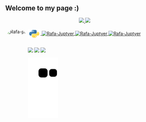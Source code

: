## Welcome to my page :)



<div align="center">
  <a href="https://github.com/diogopinto1">
  <img height="160em" src="https://github-readme-stats.vercel.app/api?username=24832&show_icons=true&theme=merko&include_all_commits=true&count_private=true"/>
      <img height="160em" src="https://github-readme-stats.vercel.app/api/top-langs/?username=24832&layout=compact&langs_count=16&theme=merko"/>
</div>
 
</div>
  
  
<div style="display: inline_block"><br>

  <img align="center" alt="Rafa-Python" height="30" width="40" src="https://raw.githubusercontent.com/devicons/devicon/master/icons/python/python-original.svg">
  <img align="center" alt="Rafa-Juptyer" height="30" width="40" src="https://cdn.jsdelivr.net/gh/devicons/devicon/icons/jupyter/jupyter-original-wordmark.svg">
  <img align="center" alt="Rafa-Juptyer" height="30" width="40" src="https://cdn.jsdelivr.net/gh/devicons/devicon/icons/html5/html5-original.svg">
  <img align="center" alt="Rafa-Juptyer" height="40" width="50" src="https://cdn.jsdelivr.net/gh/devicons/devicon/icons/mysql/mysql-original-wordmark.svg" />
          
  <img align="left" alt="Rafa-pic" height="160" style="border-radius:50px;" src="https://www.isa.ulisboa.pt/files/logo_green.png">
 
</div>
  
 ##
 
<div> 
 
  <a href="https://www.linkedin.com/public-profile/settings?lipi=urn%3Ali%3Apage%3Ad_flagship3_profile_self_edit_contact-info%3B5WNB6ll1REqIGgIjAMhdWA%3D%3D" target="_blank"><img src="https://img.shields.io/badge/LinkedIn-0077B5?style=for-the-badge&logo=linkedin&logoColor=white"></a>
 	 <a href = "mailto:diogoeugeniopinto@gmail.com"><img src="https://img.shields.io/badge/-Gmail-%23333?style=for-the-badge&logo=gmail&logoColor=white" target="_blank"></a>
  <a href="http://discord.com/users/547906880501055519" target="_blank"><img src="https://img.shields.io/badge/Discord-7289DA?style=for-the-badge&logo=discord&logoColor=white" target="_blank"></a> 
  
 </div>
  
  

![snake gif](https://github.com/diogopinto1/diogopinto1/blob/output/github-contribution-grid-snake.svg)

